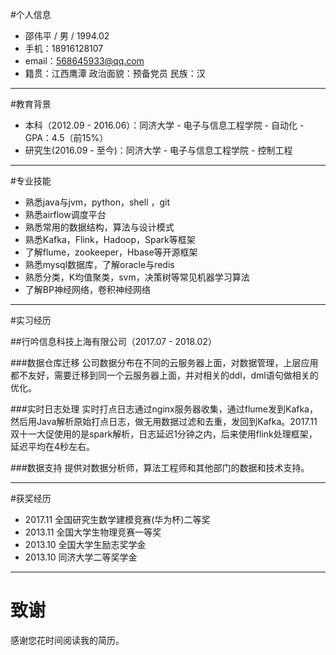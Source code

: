 
#个人信息
- 邵伟平 / 男 / 1994.02
- 手机：18916128107
- email：568645933@qq.com
- 籍贯：江西鹰潭 政治面貌：预备党员 民族：汉

---

#教育背景
- 本科（2012.09 - 2016.06）：同济大学 - 电子与信息工程学院 - 自动化 - GPA：4.5（前15%）
- 研究生(2016.09 - 至今)：同济大学 - 电子与信息工程学院 - 控制工程

---

#专业技能
- 熟悉java与jvm，python，shell ，git
- 熟悉airflow调度平台
- 熟悉常用的数据结构，算法与设计模式
- 熟悉Kafka，Flink，Hadoop，Spark等框架
- 了解flume，zookeeper，Hbase等开源框架
- 熟悉mysql数据库，了解oracle与redis
- 熟悉分类，K均值聚类，svm，决策树等常见机器学习算法
- 了解BP神经网络，卷积神经网络

---

#实习经历

##行吟信息科技上海有限公司（2017.07 - 2018.02）

###数据仓库迁移
公司数据分布在不同的云服务器上面，对数据管理，上层应用都不友好，需要迁移到同一个云服务器上面，并对相关的ddl，dml语句做相关的优化。

###实时日志处理
实时打点日志通过nginx服务器收集，通过flume发到Kafka，然后用Java解析原始打点日志，做无用数据过滤和去重，发回到Kafka。2017.11双十一大促使用的是spark解析，日志延迟1分钟之内，后来使用flink处理框架，延迟平均在4秒左右。

###数据支持
提供对数据分析师，算法工程师和其他部门的数据和技术支持。

---

#获奖经历
- 2017.11 全国研究生数学建模竞赛(华为杯)二等奖
- 2013.11 全国大学生物理竞赛一等奖
- 2013.10 全国大学生励志奖学金
- 2013.10 同济大学二等奖学金

---

# 致谢
感谢您花时间阅读我的简历。
